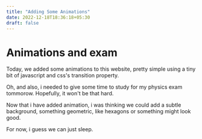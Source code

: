 ```yaml
---
title: "Adding Some Animations"
date: 2022-12-18T18:36:18+05:30
draft: false
---
```


# Animations and exam

Today, we added some animations to this website, pretty simple using a tiny bit of javascript and css's transition property.

Oh, and also, i needed to give some time to study for my physics exam tommorow. Hopefully, it won't be that hard.

Now that i have added animation, i was thinking we could add a subtle background, something geometric, like hexagons or something might look good.

For now, i guess we can just sleep.
